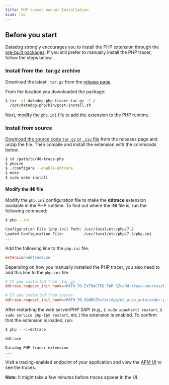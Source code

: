 ```yaml
---
title: PHP tracer manual Installation
kind: faq
---
```


## Before you start

Datadog strongly encourages you to install the PHP extension through the [pre-built packages][1]. If you still prefer to manually install the PHP tracer, follow the steps below.

### Install from the .tar.gz archive

Download the latest `.tar.gz` from the [release page][2].

From the location you downloaded the package:

```bash
$ tar -xf datadog-php-tracer.tar.gz -C /
  /opt/datadog-php/bin/post-install.sh
```

Next, [modify the `php.ini` file][3] to add the extension to the PHP runtime.

### Install from source

[Download the source code `tar.gz` or `.zip` file][4] from the releases page and unzip the file. Then compile and install the extension with the commands below.

```bash
$ cd /path/to/dd-trace-php
$ phpize
$ ./configure --enable-ddtrace
$ make
$ sudo make install
```

#### Modify the INI file

Modify the `php.ini` configuration file to make the **ddtrace** extension available in the PHP runtime. To find out where the INI file is, run the following command:

```bash
$ php --ini

Configuration File (php.ini) Path: /usr/local/etc/php/7.2
Loaded Configuration File:         /usr/local/etc/php/7.2/php.ini
...
```

Add the following line to the `php.ini` file.

```ini
extension=ddtrace.so
```

Depending on how you manually installed the PHP tracer, you also need to add this line to the `php.ini` file.

```ini
# If you installed from .tar.gz
ddtrace.request_init_hook=<PATH_TO_EXTRACTED_TAR_GZ>/dd-trace-sources/bridge/dd_wrap_autoloader.php

# If you installed from source
ddtrace.request_init_hook=<PATH_TO_SOURCES>/bridge/dd_wrap_autoloader.php
```

After restarting the web server/PHP SAPI (e.g., `$ sudo apachectl restart`, `$ sudo service php-fpm restart`, etc.) the extension is enabled. To confirm that the extension is loaded, run:

```bash
$ php --ri=ddtrace

ddtrace

Datadog PHP tracer extension
...
```

Visit a tracing-enabled endpoint of your application and view the [APM UI][5] to see the traces.

**Note**: It might take a few minutes before traces appear in the UI.

[1]: /tracing/setup/php/#install-the-extension
[2]: https://github.com/DataDog/dd-trace-php/releases
[3]: #modify-the-ini-file
[4]: https://github.com/DataDog/dd-trace-php/releases/latest
[5]: https://app.datadoghq.com/apm/services

